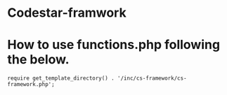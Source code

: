 # Codestar-framwork
# How to use functions.php following the below.
``
require get_template_directory() . '/inc/cs-framework/cs-framework.php';
``
